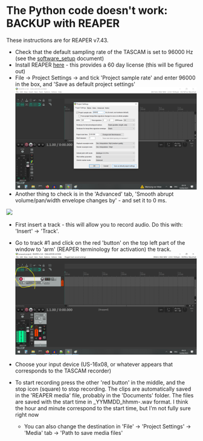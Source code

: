 # The Python code doesn't work: BACKUP with REAPER
These instructions are for REAPER v7.43. 

* Check that the default sampling rate of the TASCAM is set to 96000 Hz (see the [software_setup](software_setup.md) document)
* Install REAPER [here](https://www.reaper.fm/download.php) - this provides a 60 day license (this will be figured out)
* File -> Project Settings -> and tick 'Project sample rate' and enter 96000 in the box, and 'Save as default project settings'
![](documentation/reaper_project_settings.png)
* Another thing to check is in the 'Advanced' tab, 'Smooth abrupt volume/pan/width envelope changes by' - and set it to 0 ms. 

![](0smoothing.png)

* First insert a track - this will allow you to record audio. Do this with: 'Insert' -> 'Track'. 
* Go to track #1 and click on the red 'button' on the top left part of the window to 'arm' (REAPER terminology for activation) the track. 
![](documentation/arm_track.png)

* Choose your input device (US-16x08, or whatever appears that corresponds to the TASCAM recorder)
* To start recording press the other 'red button' in the middle, and the stop icon (square) to stop recording. The clips are automatically saved in the 'REAPER media' file, probably in the 'Documents' folder. The files are saved with the start time in <tracknumber>_YYMMDD_hhmm-<takenumber>.wav format. I think the hour and minute correspond to the start time, but I'm not fully sure right now
	* You can also change the destination in 'File' -> 'Project Settings' -> 'Media' tab	-> 'Path to save media files'

